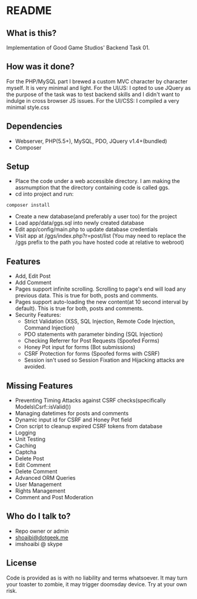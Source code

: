 # README #

## What is this? ##
Implementation of Good Game Studios' Backend Task 01.

## How was it done? ##
For the PHP/MySQL part I brewed a custom MVC character by character myself. It is very minimal and light.
For the UI/JS: I opted to use JQuery as the purpose of the task was to test backend skills and I didn't want to indulge in
cross browser JS issues.
For the UI/CSS: I compiled a very minimal style.css

## Dependencies ##
* Webserver, PHP(5.5+), MySQL, PDO, JQuery v1.4+(bundled)
* Composer

## Setup ##

* Place the code under a web accessible directory. I am making the assmumption that the directory containing code is called ggs.
* cd into project and run:
```
composer install
```
* Create a new database(and preferably a user too) for the project
* Load app/data/ggs.sql into newly created database
* Edit app/config/main.php to update database credentials
* Visit app at /ggs/index.php?r=post/list  (You may need to replace the /ggs prefix to the path you have hosted code at relative to webroot)

## Features ##
* Add, Edit Post
* Add Comment
* Pages support infinite scrolling. Scrolling to page's end will load any previous data. This is true for both, posts and comments.
* Pages support auto-loading the new content(at 10 second interval by default). This is true for both, posts and comments.
* Security Features:
    * Strict Validation (XSS, SQL Injection, Remote Code Injection, Command Injection)
    * PDO statements with parameter binding (SQL Injection)
    * Checking Referrer for Post Requests (Spoofed Forms)
    * Honey Pot input for forms (Bot submissions)
    * CSRF Protection for forms (Spoofed forms with CSRF)
    * Session isn't used so Session Fixation and Hijacking attacks are avoided.


## Missing Features ##
* Preventing Timing Attacks against CSRF checks(specifically Models\Csrf::isValid())
* Managing datetimes for posts and comments
* Dynamic input id for CSRF and Honey Pot field
* Cron script to cleanup expired CSRF tokens from database
* Logging
* Unit Testing
* Caching
* Captcha
* Delete Post
* Edit Comment
* Delete Comment
* Advanced ORM Queries
* User Management
* Rights Management
* Comment and Post Moderation

## Who do I talk to? ##
* Repo owner or admin
* shoaibi@dotgeek.me
* imshoaibi @ skype

## License ##
Code is provided as is with no liability and terms whatsoever. It may turn your toaster to zombie, it may trigger doomsday device. Try at your own risk.